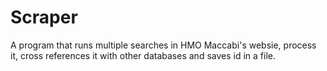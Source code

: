 # Scraper
A program that runs multiple searches in HMO Maccabi's websie, process it, cross references it with other databases and saves id in a file.
